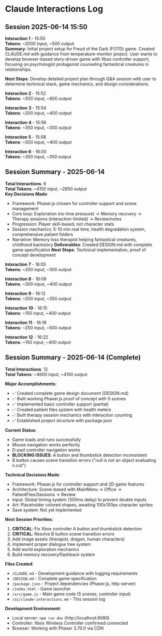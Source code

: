 # Claude Interactions Log

## Session 2025-06-14 15:50

**Interaction 1** - 15:50  
**Tokens**: ~2000 input, ~500 output  
**Summary**: Initial project setup for Freud of the Dark (FOTD) game. Created CLAUDE.md with guidance from temperature-monitor project. User wants to develop browser-based story-driven game with Xbox controller support, focusing on psychologist protagonist counseling fantastical creatures in relationships.

**Next Steps**: Develop detailed project plan through Q&A session with user to determine technical stack, game mechanics, and design considerations.

**Interaction 2** - 15:52  
**Tokens**: ~500 input, ~800 output  

**Interaction 3** - 15:54  
**Tokens**: ~200 input, ~400 output

**Interaction 4** - 15:56  
**Tokens**: ~350 input, ~300 output

**Interaction 5** - 15:58  
**Tokens**: ~500 input, ~400 output

**Interaction 6** - 16:00  
**Tokens**: ~350 input, ~350 output

## Session Summary - 2025-06-14
**Total Interactions**: 6  
**Total Tokens**: ~4150 input, ~2850 output  
**Key Decisions Made**:
- Framework: Phaser.js chosen for controller support and scene management
- Core loop: Exploration (no time pressure) → Memory recovery → Therapy sessions (interaction-limited) → Review/notes
- Progression: Player skill-based, not character stats
- Session mechanics: 5-10 min real time, health degradation system, comprehensive patient folders
- Narrative: Memory loss therapist helping fantastical creatures, childhood backstory
**Deliverables**: Created DESIGN.md with complete game specification
**Next Steps**: Technical implementation, proof of concept development

**Interaction 7** - 16:05  
**Tokens**: ~200 input, ~300 output

**Interaction 8** - 16:08  
**Tokens**: ~300 input, ~400 output

**Interaction 9** - 16:12  
**Tokens**: ~200 input, ~350 output

**Interaction 10** - 16:15  
**Tokens**: ~150 input, ~400 output

**Interaction 11** - 16:18  
**Tokens**: ~250 input, ~500 output

**Interaction 12** - 16:22  
**Tokens**: ~150 input, ~400 output

## Session Summary - 2025-06-14 (Complete)
**Total Interactions**: 12  
**Total Tokens**: ~4600 input, ~4150 output  

**Major Accomplishments**:
- ✅ Created complete game design document (DESIGN.md)
- ✅ Built working Phaser.js proof of concept with 5 scenes
- ✅ Implemented basic controller support (partial)
- ✅ Created patient files system with health meters
- ✅ Built therapy session mechanics with interaction counting
- ✅ Established project structure with package.json

**Current Status**: 
- Game loads and runs successfully
- Mouse navigation works perfectly
- D-pad controller navigation works
- **BLOCKING ISSUES**: A button and thumbstick detection inconsistent
- B button causes scene transition errors ("null is not an object evaluating n.cut")

**Technical Decisions Made**:
- Framework: Phaser.js for controller support and 2D game features
- Architecture: Scene-based with MainMenu → Office → PatientFiles/Sessions → Review
- Input: Global timing system (300ms delay) to prevent double inputs
- Art: Placeholder colored shapes, awaiting 100x100px character sprites
- Save system: Not yet implemented

**Next Session Priorities**:
1. **CRITICAL**: Fix Xbox controller A button and thumbstick detection
2. **CRITICAL**: Resolve B button scene transition errors
3. Add image assets (therapist, dragon, human characters)
4. Implement proper dialogue tree system
5. Add world exploration mechanics
6. Build memory recovery/flashback system

**Files Created**:
- `/CLAUDE.md` - Development guidance with logging requirements  
- `/DESIGN.md` - Complete game specification
- `/package.json` - Project dependencies (Phaser.js, http-server)
- `/index.html` - Game launcher
- `/src/game.js` - Main game code (5 scenes, controller input)
- `/ai/claude-interactions.md` - This session log

**Development Environment**: 
- Local server: `npm run dev` (http://localhost:8080)
- Controller: Xbox Wireless Controller confirmed connected
- Browser: Working with Phaser 3.70.0 via CDN